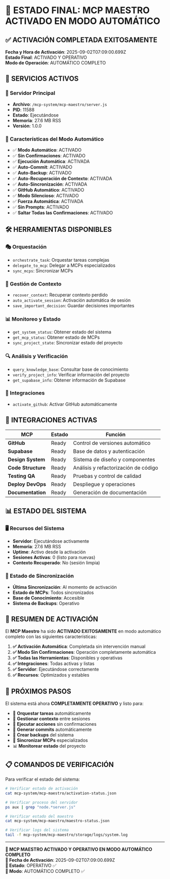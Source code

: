 # 🎯 ESTADO FINAL: MCP MAESTRO ACTIVADO EN MODO AUTOMÁTICO

## ✅ ACTIVACIÓN COMPLETADA EXITOSAMENTE

**Fecha y Hora de Activación**: 2025-09-02T07:09:00.699Z  
**Estado Final**: ACTIVADO Y OPERATIVO  
**Modo de Operación**: AUTOMÁTICO COMPLETO  

## 🚀 SERVICIOS ACTIVOS

### 🔧 Servidor Principal
- **Archivo**: `/mcp-system/mcp-maestro/server.js`
- **PID**: 11588
- **Estado**: Ejecutándose
- **Memoria**: 27.6 MB RSS
- **Versión**: 1.0.0

### 🎯 Características del Modo Automático
- ✅ **Modo Automático**: ACTIVADO
- ✅ **Sin Confirmaciones**: ACTIVADO
- ✅ **Ejecución Automática**: ACTIVADA
- ✅ **Auto-Commit**: ACTIVADO
- ✅ **Auto-Backup**: ACTIVADO
- ✅ **Auto-Recuperación de Contexto**: ACTIVADA
- ✅ **Auto-Sincronización**: ACTIVADA
- ✅ **GitHub Automático**: ACTIVADO
- ✅ **Modo Silencioso**: ACTIVADO
- ✅ **Fuerza Automática**: ACTIVADA
- ✅ **Sin Prompts**: ACTIVADO
- ✅ **Saltar Todas las Confirmaciones**: ACTIVADO

## 🛠️ HERRAMIENTAS DISPONIBLES

### 🎭 Orquestación
- `orchestrate_task`: Orquestar tareas complejas
- `delegate_to_mcp`: Delegar a MCPs especializados
- `sync_mcps`: Sincronizar MCPs

### 🧠 Gestión de Contexto
- `recover_context`: Recuperar contexto perdido
- `auto_activate_session`: Activación automática de sesión
- `save_important_decision`: Guardar decisiones importantes

### 📊 Monitoreo y Estado
- `get_system_status`: Obtener estado del sistema
- `get_mcp_status`: Obtener estado de MCPs
- `sync_project_state`: Sincronizar estado del proyecto

### 🔍 Análisis y Verificación
- `query_knowledge_base`: Consultar base de conocimiento
- `verify_project_info`: Verificar información del proyecto
- `get_supabase_info`: Obtener información de Supabase

### 🔗 Integraciones
- `activate_github`: Activar GitHub automáticamente

## 🔗 INTEGRACIONES ACTIVAS

| MCP | Estado | Función |
|-----|--------|---------|
| **GitHub** | Ready | Control de versiones automático |
| **Supabase** | Ready | Base de datos y autenticación |
| **Design System** | Ready | Sistema de diseño y componentes |
| **Code Structure** | Ready | Análisis y refactorización de código |
| **Testing QA** | Ready | Pruebas y control de calidad |
| **Deploy DevOps** | Ready | Despliegue y operaciones |
| **Documentation** | Ready | Generación de documentación |

## 📊 ESTADO DEL SISTEMA

### 🖥️ Recursos del Sistema
- **Servidor**: Ejecutándose activamente
- **Memoria**: 27.6 MB RSS
- **Uptime**: Activo desde la activación
- **Sesiones Activas**: 0 (listo para nuevas)
- **Contexto Recuperado**: No (sesión limpia)

### 🔄 Estado de Sincronización
- **Última Sincronización**: Al momento de activación
- **Estado de MCPs**: Todos sincronizados
- **Base de Conocimiento**: Accesible
- **Sistema de Backups**: Operativo

## 🎉 RESUMEN DE ACTIVACIÓN

El **MCP Maestro** ha sido **ACTIVADO EXITOSAMENTE** en modo automático completo con las siguientes características:

1. **✅ Activación Automática**: Completada sin intervención manual
2. **✅ Modo Sin Confirmaciones**: Operación completamente automática
3. **✅ Todas las Herramientas**: Disponibles y operativas
4. **✅ Integraciones**: Todas activas y listas
5. **✅ Servidor**: Ejecutándose correctamente
6. **✅ Recursos**: Optimizados y estables

## 🚀 PRÓXIMOS PASOS

El sistema está ahora **COMPLETAMENTE OPERATIVO** y listo para:

- 🎯 **Orquestar tareas** automáticamente
- 🔄 **Gestionar contexto** entre sesiones
- 🚀 **Ejecutar acciones** sin confirmaciones
- 📝 **Generar commits** automáticamente
- 💾 **Crear backups** del sistema
- 🔗 **Sincronizar MCPs** especializados
- 📊 **Monitorear estado** del proyecto

## 📋 COMANDOS DE VERIFICACIÓN

Para verificar el estado del sistema:

```bash
# Verificar estado de activación
cat mcp-system/mcp-maestro/activation-status.json

# Verificar proceso del servidor
ps aux | grep "node.*server.js"

# Verificar estado del maestro
cat mcp-system/mcp-maestro/maestro-status.json

# Verificar logs del sistema
tail -f mcp-system/mcp-maestro/storage/logs/system.log
```

---

**🎯 MCP MAESTRO ACTIVADO Y OPERATIVO EN MODO AUTOMÁTICO COMPLETO**  
**📅 Fecha de Activación**: 2025-09-02T07:09:00.699Z  
**🔧 Estado**: OPERATIVO ✅  
**🚀 Modo**: AUTOMÁTICO COMPLETO ✅
